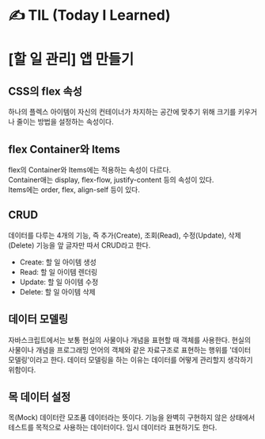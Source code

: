 # ✍ TIL (Today I Learned)

# [할 일 관리] 앱 만들기
## CSS의 flex 속성
하나의 플렉스 아이템이 자신의 컨테이너가 차지하는 공간에 맞추기 위해 크기를 키우거나 줄이는 방법을 설정하는 속성이다.

## flex Container와 Items
flex의 Container와 Items에는 적용하는 속성이 다르다.   
Container애는 display, flex-flow, justify-content 등의 속성이 있다.   
Items에는 order, flex, align-self 등이 있다.

## CRUD
데이터를 다루는 4개의 기능, 즉 추가(Create), 조회(Read), 수정(Update), 삭제(Delete) 기능을 앞 글자만 따서 CRUD라고 한다.   
- Create: 할 일 아이템 생성
- Read: 할 일 아이템 렌더링
- Update: 할 일 아이템 수정
- Delete: 할 일 아이템 삭제

## 데이터 모델링
자바스크립트에서는 보통 현실의 사물이나 개념을 표현할 때 객체를 사용한다. 현실의 사물이나 개념을 프로그래밍 언어의 객체와 같은 자료구조로 표현하는 행위를 '데이터 모델링'이라고 한다. 데이터 모델링을 하는 이유는 데이터를 어떻게 관리할지 생각하기 위함이다.

## 목 데이터 설정
목(Mock) 데이터란 모조품 데이터라는 뜻이다. 기능을 완벽히 구현하지 않은 상태에서 테스트를 목적으로 사용하는 데이터이다. 임시 데이터라 표현하기도 한다.